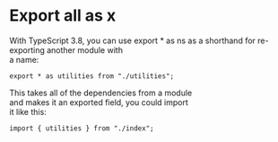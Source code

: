 # Export all as x  

With TypeScript 3.8, you can use export * as ns as 
a shorthand for re-exporting another module with  
a name:  
```
export * as utilities from "./utilities";
```
This takes all of the dependencies from a module  
and makes it an exported field, you could import  
it like this:  
```
import { utilities } from "./index";
```
